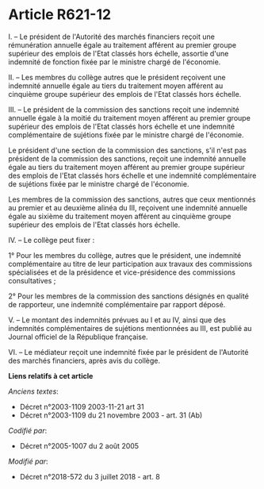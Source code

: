 # Article R621-12

I. – Le président de l'Autorité des marchés financiers reçoit une rémunération annuelle égale au traitement afférent au
premier groupe supérieur des emplois de l'Etat classés hors échelle, assortie d'une indemnité de fonction fixée par le
ministre chargé de l'économie.

II. – Les membres du collège autres que le président reçoivent une indemnité annuelle égale au tiers du traitement moyen
afférent au cinquième groupe supérieur des emplois de l'Etat classés hors échelle.

III. – Le président de la commission des sanctions reçoit une indemnité annuelle égale à la moitié du traitement moyen
afférent au premier groupe supérieur des emplois de l'Etat classés hors échelle et une indemnité complémentaire de sujétions
fixée par le ministre chargé de l'économie.

Le président d'une section de la commission des sanctions, s'il n'est pas président de la commission des sanctions, reçoit
une indemnité annuelle égale au tiers du traitement moyen afférent au premier groupe supérieur des emplois de l'Etat classés
hors échelle et une indemnité complémentaire de sujétions fixée par le ministre chargé de l'économie.

Les membres de la commission des sanctions, autres que ceux mentionnés au premier et au deuxième alinéa du III, reçoivent une
indemnité annuelle égale au sixième du traitement moyen afférent au cinquième groupe supérieur des emplois de l'Etat classés
hors échelle.

IV. – Le collège peut fixer :

1° Pour les membres du collège, autres que le président, une indemnité complémentaire au titre de leur participation aux
travaux des commissions spécialisées et de la présidence et vice-présidence des commissions consultatives ;

2° Pour les membres de la commission des sanctions désignés en qualité de rapporteur, une indemnité complémentaire par
rapport déposé.

V. – Le montant des indemnités prévues au I et au IV, ainsi que des indemnités complémentaires de sujétions mentionnées au
III, est publié au Journal officiel de la République française.

VI. – Le médiateur reçoit une indemnité fixée par le président de l'Autorité des marchés financiers, après avis du collège.

**Liens relatifs à cet article**

_Anciens textes_:

  - Décret n°2003-1109 2003-11-21 art 31
  - Décret n°2003-1109 du 21 novembre 2003 - art. 31 (Ab)

_Codifié par_:

  - Décret n°2005-1007 du 2 août 2005

_Modifié par_:

  - Décret n°2018-572 du 3 juillet 2018 - art. 8
